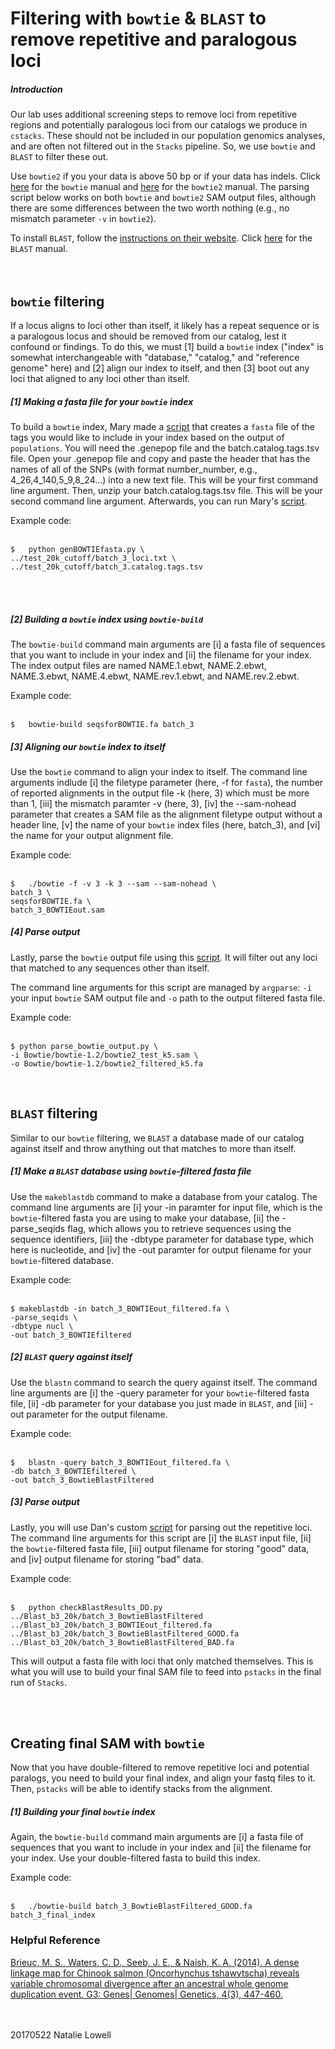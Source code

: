 # Filtering with ``bowtie`` & ``BLAST`` to remove repetitive and paralogous loci
##### Introduction


Our lab uses additional screening steps to remove loci from repetitive regions and potentially paralogous loci from our catalogs we produce in ``cstacks``. These should not be included in our population genomics analyses, and are often not filtered out in the ``Stacks`` pipeline. So, we use ``bowtie`` and ``BLAST`` to filter these out.


Use ``bowtie2`` if you your data is above 50 bp or if your data has indels. Click [here](http://bowtie-bio.sourceforge.net/manual.shtml#the--v-alignment-mode) for the ``bowtie`` manual and [here](http://bowtie-bio.sourceforge.net/bowtie2/manual.shtml) for the ``bowtie2`` manual. The parsing script below works on both ``bowtie`` and ``bowtie2`` SAM output files, although there are some differences between the two worth nothing (e.g., no mismatch parameter ``-v`` in ``bowtie2``).

To install ``BLAST``, follow the [instructions on their website](https://blast.ncbi.nlm.nih.gov/Blast.cgi?PAGE_TYPE=BlastDocs&DOC_TYPE=Download). Click [here](https://www.ncbi.nlm.nih.gov/books/NBK279688/) for the ``BLAST`` manual.
<br>
<br>
<br>
## ``bowtie`` filtering

If a locus aligns to loci other than itself, it likely has a repeat sequence or is a paralogous locus and should be removed from our catalog, lest it confound or findings. To do this, we must [1] build a ``bowtie`` index ("index" is somewhat interchangeable with "database," "catalog," and "reference genome" here) and [2] align our index to itself, and then [3] boot out any loci that aligned to any loci other than itself.

##### [1] Making a fasta file for your ``bowtie`` index

To build a ``bowtie`` index, Mary made a [script](https://github.com/nclowell/FISH546/blob/master/Cod-Time-Series-Project/Scripts/genBOWTIEfasta.py) that creates a ``fasta`` file of the tags you would like to include in your index based on the output of ``populations``. You will need the .genepop file and the batch.catalog.tags.tsv file. Open your .genepop file and copy and paste the header that has the names of all of the SNPs (with format number_number, e.g., 4_26,4_140,5_9,8_24...) into a new text file. This will be your first command line argument. Then, unzip your batch.catalog.tags.tsv file. This will be your second command line argument. Afterwards, you can run Mary's [script](https://github.com/nclowell/FISH546/blob/master/Cod-Time-Series-Project/Scripts/genBOWTIEfasta.py).

Example code:
<br>
<br>
```
$	python genBOWTIEfasta.py \
../test_20k_cutoff/batch_3_loci.txt \
../test_20k_cutoff/batch_3.catalog.tags.tsv
```
<br>
<br>

##### [2] Building a ``bowtie`` index using ``bowtie-build``

The ``bowtie-build`` command main arguments are [i] a fasta file of sequences that you want to include in your index and [ii] the filename for your index. The index output files are named NAME.1.ebwt, NAME.2.ebwt, NAME.3.ebwt, NAME.4.ebwt, NAME.rev.1.ebwt, and NAME.rev.2.ebwt.


Example code:
<br>
<br>
```
$	bowtie-build seqsforBOWTIE.fa batch_3
```

##### [3] Aligning our ``bowtie`` index to itself

Use the ``bowtie`` command to align your index to itself. The command line arguments indlude [i] the filetype parameter (here, -f for ``fasta``), the number of reported alignments in the output file -k (here, 3) which must be more than 1, [iii] the mismatch paramter -v (here, 3), [iv] the --sam-nohead parameter that creates a SAM file as the alignment filetype output without a header line, [v] the name of your ``bowtie`` index files (here, batch_3), and [vi] the name for your output alignment file.



Example code:
<br>
<br>
```
$	./bowtie -f -v 3 -k 3 --sam --sam-nohead \
batch_3 \
seqsforBOWTIE.fa \
batch_3_BOWTIEout.sam
```


##### [4] Parse output

Lastly, parse the ``bowtie`` output file using this [script](https://github.com/nclowell/RAD_Scallops/blob/master/CRAGIG_run1/Scripts/filtering/parse_bowtie_output.py). It will filter out any loci that matched to any sequences other than itself.

The command line arguments for this script are managed by ``argparse``: ``-i`` your input ``bowtie`` SAM output file and ``-o`` path to the output filtered fasta file.


Example code:
<br>
<br>
```
$ python parse_bowtie_output.py \
-i Bowtie/bowtie-1.2/bowtie2_test_k5.sam \
-o Bowtie/bowtie-1.2/bowtie2_filtered_k5.fa
```
<br>

## ``BLAST`` filtering

Similar to our ``bowtie`` filtering, we ``BLAST`` a database made of our catalog against itself and throw anything out that matches to more than itself.

##### [1] Make a ``BLAST`` database using ``bowtie``-filtered fasta file

Use the ``makeblastdb`` command to make a database from your catalog. The command line arguments are [i] your -in paramter for input file, which is the ``bowtie``-filtered fasta you are using to make your database, [ii] the -parse_seqids flag, which allows you to retrieve sequences using the sequence identifiers, [iii] the -dbtype parameter for database type, which here is nucleotide, and [iv] the -out paramter for output filename for your ``bowtie``-filtered database.

Example code:
<br>
<br>
```
$ makeblastdb -in batch_3_BOWTIEout_filtered.fa \
-parse_seqids \
-dbtype nucl \
-out batch_3_BOWTIEfiltered
```

##### [2] ``BLAST`` query against itself

Use the ``blastn`` command to search the query against itself. The command line arguments are [i] the -query parameter for your ``bowtie``-filtered fasta file, [ii] -db parameter for your database you just made in ``BLAST``, and [iii] -out parameter for the output filename.

Example code:
<br>
<br>
```
$	blastn -query batch_3_BOWTIEout_filtered.fa \
-db batch_3_BOWTIEfiltered \
-out batch_3_BowtieBlastFiltered
```

##### [3] Parse output

Lastly, you will use Dan's custom [script](https://github.com/nclowell/FISH546/blob/master/Cod-Time-Series-Project/Scripts/checkBlastResults_DD.py) for parsing out the repetitive loci. The command line arguments for this script are [i] the ``BLAST`` input file, [ii] the ``bowtie``-filtered fasta file, [iii] output filename for storing "good" data, and [iv] output filename for storing "bad" data.


Example code:
<br>
<br>
```
$	python checkBlastResults_DD.py
../Blast_b3_20k/batch_3_BowtieBlastFiltered
../Blast_b3_20k/batch_3_BOWTIEout_filtered.fa
../Blast_b3_20k/batch_3_BowtieBlastFiltered_GOOD.fa
../Blast_b3_20k/batch_3_BowtieBlastFiltered_BAD.fa
```

This will output a fasta file with loci that only matched themselves. This is what you will use to build your final SAM file to feed into ``pstacks`` in the final run of ``Stacks``.

<br>
<br>

## Creating final SAM with ``bowtie``

Now that you have double-filtered to remove repetitive loci and potential paralogs, you need to build your final index, and align your fastq files to it. Then, ``pstacks`` will be able to identify stacks from the alignment.

##### [1] Building your final ``bowtie`` index

Again, the ``bowtie-build`` command main arguments are [i] a fasta file of sequences that you want to include in your index and [ii] the filename for your index. Use your double-filtered fasta to build this index.

Example code:
<br>
<br>
```
$	./bowtie-build batch_3_BowtieBlastFiltered_GOOD.fa batch_3_final_index
```


### Helpful Reference
[Brieuc, M. S., Waters, C. D., Seeb, J. E., & Naish, K. A. (2014). A dense linkage map for Chinook salmon (Oncorhynchus tshawytscha) reveals variable chromosomal divergence after an ancestral whole genome duplication event. G3: Genes| Genomes| Genetics, 4(3), 447-460.](http://www.g3journal.org/content/4/3/447.full)

<br>
<br>
20170522 Natalie Lowell

